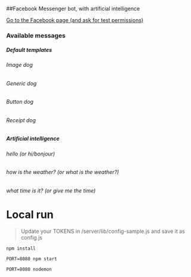 ##Facebook Messenger bot, with artificial intelligence

[Go to the Facebook page (and ask for test permissions)](https://www.facebook.com/dougthedogbot/)


### Available messages

##### Default templates
###### Image dog
###### Generic dog
###### Button dog
###### Receipt dog

##### Artificial intelligence
###### hello (or hi/bonjour)
###### how is the weather? (or what is the weather?)
###### what time is it? (or give me the time)

# Local run

> Update your TOKENS in /server/lib/config-sample.js and save it as config.js

```
npm install
```
```
PORT=8080 npm start
```
```
PORT=8080 nodemon
```
